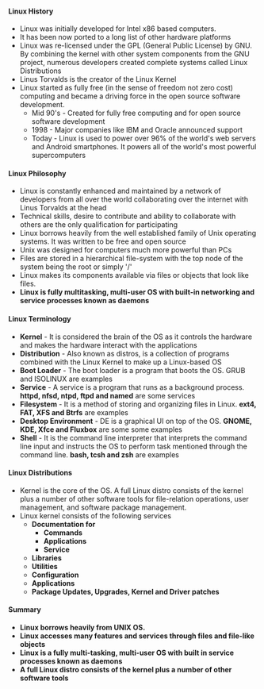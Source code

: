 #### Linux History 
* Linux was initially developed for Intel x86 based computers. 
* It has been now ported to a long list of other hardware platforms 
* Linux was re-licensed under the GPL (General Public License) by GNU. By combining the kernel with other system components from the GNU project, numerous developers created complete systems called Linux Distributions 
* Linus Torvalds is the creator of the Linux Kernel
* Linux started as fully free (in the sense of freedom not zero cost) computing and became a driving force in the open source software development. 
	* Mid 90's - Created for fully free computing and for open source software development 
	* 1998 - Major companies like IBM and Oracle announced support 
	* Today - Linux is used to power over 96% of the world's web servers and Android smartphones. It powers all of the world's most powerful supercomputers 
#### Linux Philosophy 
* Linux is constantly enhanced and maintained by a network of developers from all over the world collaborating over the internet with Linus Torvalds at the head 
* Technical skills, desire to contribute and ability to collaborate with others are the only qualification for participating 
* Linux borrows heavily from the well established family of Unix operating systems. It was written to be free and open source 
* Unix was designed for computers much more powerful than PCs 
* Files are stored in a hierarchical file-system with the top node of the system being the root or simply '/'
* Linux makes its components available via files or objects that look like files. 
* **Linux is fully multitasking, multi-user OS with built-in networking and service processes known as daemons** 

#### Linux Terminology
* **Kernel** - It is considered the brain of the OS as it controls the hardware and makes the hardware interact with the applications 
* **Distribution** - Also known as distros, is a collection of programs combined with the Linux Kernel to make up a Linux-based OS
* **Boot Loader** - The boot loader is a program that boots the OS. GRUB and ISOLINUX are examples
* **Service** - A service is a program that runs as a background process. **httpd, nfsd, ntpd, ftpd and named** are some services 
* **Filesystem** - It is a method of storing and organizing files in Linux. **ext4, FAT, XFS and Btrfs** are examples
* **Desktop Environment** - DE is a graphical UI on top of the OS. **GNOME, KDE, Xfce and Fluxbox** are some some examples
* **Shell** - It is the command line interpreter that interprets the command line input and instructs the OS to perform task mentioned through the command line. **bash, tcsh and zsh** are examples

#### Linux Distributions 
* Kernel is the core of the OS. A full Linux distro consists of the kernel plus a number of other software tools for file-relation operations, user management, and software package management. 
* Linux kernel consists of the following services 
	* **Documentation for** 
		* **Commands** 
		* **Applications** 
		* **Service** 
	* **Libraries**
	* **Utilities** 
	* **Configuration** 
	* **Applications**
	* **Package Updates, Upgrades, Kernel and Driver patches** 

#### Summary
* **Linux borrows heavily from UNIX OS.**
* **Linux accesses many features and services through files and file-like objects** 
* **Linux is a fully multi-tasking, multi-user OS with built in service processes known as daemons** 
* **A full Linux distro consists of the kernel plus a number of other software tools** 